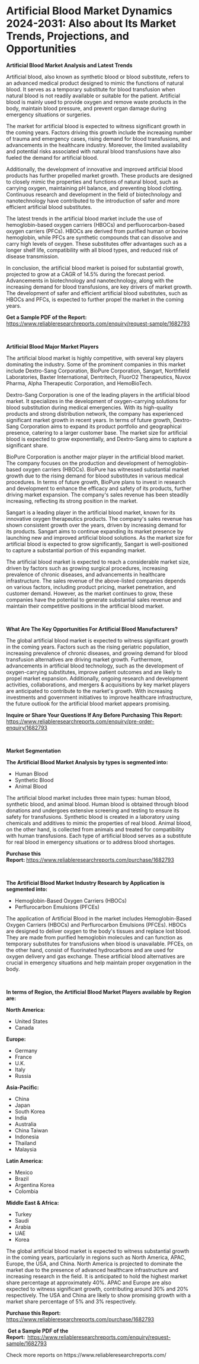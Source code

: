 <p><h1>Artificial Blood Market Dynamics 2024-2031: Also about Its Market Trends, Projections, and Opportunities</h1></p><p><strong>Artificial Blood Market Analysis and Latest Trends</strong></p>
<p><p>Artificial blood, also known as synthetic blood or blood substitute, refers to an advanced medical product designed to mimic the functions of natural blood. It serves as a temporary substitute for blood transfusion when natural blood is not readily available or suitable for the patient. Artificial blood is mainly used to provide oxygen and remove waste products in the body, maintain blood pressure, and prevent organ damage during emergency situations or surgeries.</p><p>The market for artificial blood is expected to witness significant growth in the coming years. Factors driving this growth include the increasing number of trauma and emergency cases, rising demand for blood transfusions, and advancements in the healthcare industry. Moreover, the limited availability and potential risks associated with natural blood transfusions have also fueled the demand for artificial blood.</p><p>Additionally, the development of innovative and improved artificial blood products has further propelled market growth. These products are designed to closely mimic the properties and functions of natural blood, such as carrying oxygen, maintaining pH balance, and preventing blood clotting. Continuous research and development in the field of biotechnology and nanotechnology have contributed to the introduction of safer and more efficient artificial blood substitutes.</p><p>The latest trends in the artificial blood market include the use of hemoglobin-based oxygen carriers (HBOCs) and perfluorocarbon-based oxygen carriers (PFCs). HBOCs are derived from purified human or bovine hemoglobin, while PFCs are synthetic compounds that can dissolve and carry high levels of oxygen. These substitutes offer advantages such as a longer shelf life, compatibility with all blood types, and reduced risk of disease transmission.</p><p>In conclusion, the artificial blood market is poised for substantial growth, projected to grow at a CAGR of 14.5% during the forecast period. Advancements in biotechnology and nanotechnology, along with the increasing demand for blood transfusions, are key drivers of market growth. The development of safer and efficient artificial blood substitutes, such as HBOCs and PFCs, is expected to further propel the market in the coming years.</p></p>
<p><strong>Get a Sample PDF of the Report:&nbsp;</strong> <a href="https://www.reliableresearchreports.com/enquiry/request-sample/1682793">https://www.reliableresearchreports.com/enquiry/request-sample/1682793</a></p>
<p>&nbsp;</p>
<p><strong>Artificial Blood Major Market Players</strong></p>
<p><p>The artificial blood market is highly competitive, with several key players dominating the industry. Some of the prominent companies in this market include Dextro-Sang Corporation, BioPure Corporation, Sangart, Northfield Laboratories, Baxter International, Dentritech, FluorO2 Therapeutics, Nuvox Pharma, Alpha Therapeutic Corporation, and HemoBioTech.</p><p>Dextro-Sang Corporation is one of the leading players in the artificial blood market. It specializes in the development of oxygen-carrying solutions for blood substitution during medical emergencies. With its high-quality products and strong distribution network, the company has experienced significant market growth in recent years. In terms of future growth, Dextro-Sang Corporation aims to expand its product portfolio and geographical presence, catering to a larger customer base. The market size for artificial blood is expected to grow exponentially, and Dextro-Sang aims to capture a significant share.</p><p>BioPure Corporation is another major player in the artificial blood market. The company focuses on the production and development of hemoglobin-based oxygen carriers (HBOCs). BioPure has witnessed substantial market growth due to the rising demand for blood substitutes in various medical procedures. In terms of future growth, BioPure plans to invest in research and development to enhance the efficacy and safety of its products, further driving market expansion. The company's sales revenue has been steadily increasing, reflecting its strong position in the market.</p><p>Sangart is a leading player in the artificial blood market, known for its innovative oxygen therapeutics products. The company's sales revenue has shown consistent growth over the years, driven by increasing demand for its products. Sangart aims to continue expanding its market presence by launching new and improved artificial blood solutions. As the market size for artificial blood is expected to grow significantly, Sangart is well-positioned to capture a substantial portion of this expanding market.</p><p>The artificial blood market is expected to reach a considerable market size, driven by factors such as growing surgical procedures, increasing prevalence of chronic diseases, and advancements in healthcare infrastructure. The sales revenue of the above-listed companies depends on various factors, including product pricing, market penetration, and customer demand. However, as the market continues to grow, these companies have the potential to generate substantial sales revenue and maintain their competitive positions in the artificial blood market.</p></p>
<p>&nbsp;</p>
<p><strong>What Are The Key Opportunities For Artificial Blood Manufacturers?</strong></p>
<p><p>The global artificial blood market is expected to witness significant growth in the coming years. Factors such as the rising geriatric population, increasing prevalence of chronic diseases, and growing demand for blood transfusion alternatives are driving market growth. Furthermore, advancements in artificial blood technology, such as the development of oxygen-carrying substitutes, improve patient outcomes and are likely to propel market expansion. Additionally, ongoing research and development activities, collaborations, and mergers & acquisitions by key market players are anticipated to contribute to the market's growth. With increasing investments and government initiatives to improve healthcare infrastructure, the future outlook for the artificial blood market appears promising.</p></p>
<p><strong>Inquire or Share Your Questions If Any Before Purchasing This Report:</strong> <a href="https://www.reliableresearchreports.com/enquiry/pre-order-enquiry/1682793">https://www.reliableresearchreports.com/enquiry/pre-order-enquiry/1682793</a></p>
<p>&nbsp;</p>
<p><strong>Market Segmentation</strong></p>
<p><strong>The Artificial Blood Market Analysis by types is segmented into:</strong></p>
<p><ul><li>Human Blood</li><li>Synthetic Blood</li><li>Animal Blood</li></ul></p>
<p><p>The artificial blood market includes three main types: human blood, synthetic blood, and animal blood. Human blood is obtained through blood donations and undergoes extensive screening and testing to ensure its safety for transfusions. Synthetic blood is created in a laboratory using chemicals and additives to mimic the properties of real blood. Animal blood, on the other hand, is collected from animals and treated for compatibility with human transfusions. Each type of artificial blood serves as a substitute for real blood in emergency situations or to address blood shortages.</p></p>
<p><strong>Purchase this Report:&nbsp;</strong><a href="https://www.reliableresearchreports.com/purchase/1682793">https://www.reliableresearchreports.com/purchase/1682793</a></p>
<p>&nbsp;</p>
<p><strong>The Artificial Blood Market Industry Research by Application is segmented into:</strong></p>
<p><ul><li>Hemoglobin-Based Oxygen Carriers (HBOCs)</li><li>Perflurocarbon Emulsions (PFCEs)</li></ul></p>
<p><p>The application of Artificial Blood in the market includes Hemoglobin-Based Oxygen Carriers (HBOCs) and Perflurocarbon Emulsions (PFCEs). HBOCs are designed to deliver oxygen to the body's tissues and replace lost blood. They are made from purified hemoglobin molecules and can function as temporary substitutes for transfusions when blood is unavailable. PFCEs, on the other hand, consist of fluorinated hydrocarbons and are used for oxygen delivery and gas exchange. These artificial blood alternatives are crucial in emergency situations and help maintain proper oxygenation in the body.</p></p>
<p>&nbsp;</p>
<p><strong>In terms of Region, the Artificial Blood Market Players available by Region are:</strong></p>
<p>
    <p> <strong> North America: </strong>
        <ul>
            <li>United States</li>
            <li>Canada</li>
        </ul>
        </p> 
    <p> <strong> Europe: </strong>
        <ul>
            <li>Germany</li>
            <li>France</li>
            <li>U.K.</li>
            <li>Italy</li>
            <li>Russia</li>
        </ul>
        </p> 
    <p> <strong> Asia-Pacific: </strong>
        <ul>
            <li>China</li>
            <li>Japan</li>
            <li>South Korea</li>
            <li>India</li>
            <li>Australia</li>
            <li>China Taiwan</li>
            <li>Indonesia</li>
            <li>Thailand</li>
            <li>Malaysia</li>
        </ul>
        </p> 
    <p> <strong> Latin America: </strong>
        <ul>
            <li>Mexico</li>
            <li>Brazil</li>
            <li>Argentina Korea</li>
            <li>Colombia</li>
        </ul>
        </p> 
    <p> <strong> Middle East & Africa: </strong>
        <ul>
            <li>Turkey</li>
            <li>Saudi</li>
            <li>Arabia</li>
            <li>UAE</li>
            <li>Korea</li>
        </ul>
    </p>
    </p>
<p><p>The global artificial blood market is expected to witness substantial growth in the coming years, particularly in regions such as North America, APAC, Europe, the USA, and China. North America is projected to dominate the market due to the presence of advanced healthcare infrastructure and increasing research in the field. It is anticipated to hold the highest market share percentage at approximately 40%. APAC and Europe are also expected to witness significant growth, contributing around 30% and 20% respectively. The USA and China are likely to show promising growth with a market share percentage of 5% and 3% respectively.</p></p>
<p><strong>Purchase this Report: </strong><a href="https://www.reliableresearchreports.com/purchase/1682793">https://www.reliableresearchreports.com/purchase/1682793</a></p>
<p>&nbsp;<strong>Get a Sample PDF of the Report:&nbsp;&nbsp;</strong><a href="https://www.reliableresearchreports.com/enquiry/request-sample/1682793">https://www.reliableresearchreports.com/enquiry/request-sample/1682793</a></p>
<p><strong></strong></p>
<p>Check more reports on https://www.reliableresearchreports.com/</p>